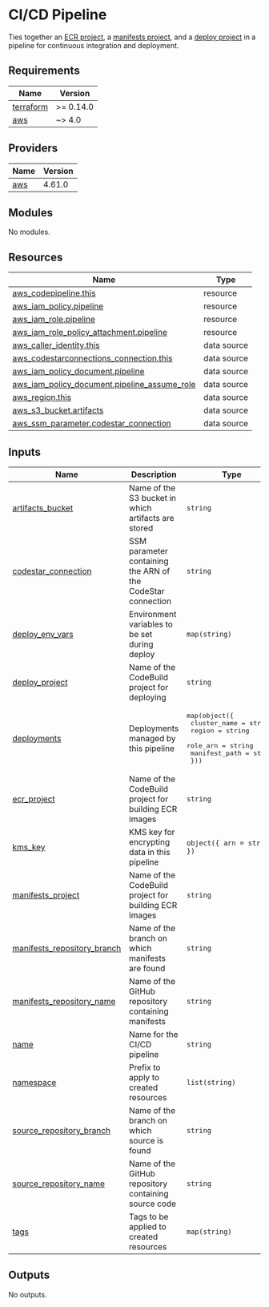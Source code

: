 # CI/CD Pipeline

Ties together an [ECR project], a [manifests project], and a [deploy project] in
a pipeline for continuous integration and deployment.

[ECR project]: ../ecr-project
[manifests project]: ../manifests-project
[deploy project]: ../deploy-project

<!-- BEGIN_TF_DOCS -->
## Requirements

| Name | Version |
|------|---------|
| <a name="requirement_terraform"></a> [terraform](#requirement\_terraform) | >= 0.14.0 |
| <a name="requirement_aws"></a> [aws](#requirement\_aws) | ~> 4.0 |

## Providers

| Name | Version |
|------|---------|
| <a name="provider_aws"></a> [aws](#provider\_aws) | 4.61.0 |

## Modules

No modules.

## Resources

| Name | Type |
|------|------|
| [aws_codepipeline.this](https://registry.terraform.io/providers/hashicorp/aws/latest/docs/resources/codepipeline) | resource |
| [aws_iam_policy.pipeline](https://registry.terraform.io/providers/hashicorp/aws/latest/docs/resources/iam_policy) | resource |
| [aws_iam_role.pipeline](https://registry.terraform.io/providers/hashicorp/aws/latest/docs/resources/iam_role) | resource |
| [aws_iam_role_policy_attachment.pipeline](https://registry.terraform.io/providers/hashicorp/aws/latest/docs/resources/iam_role_policy_attachment) | resource |
| [aws_caller_identity.this](https://registry.terraform.io/providers/hashicorp/aws/latest/docs/data-sources/caller_identity) | data source |
| [aws_codestarconnections_connection.this](https://registry.terraform.io/providers/hashicorp/aws/latest/docs/data-sources/codestarconnections_connection) | data source |
| [aws_iam_policy_document.pipeline](https://registry.terraform.io/providers/hashicorp/aws/latest/docs/data-sources/iam_policy_document) | data source |
| [aws_iam_policy_document.pipeline_assume_role](https://registry.terraform.io/providers/hashicorp/aws/latest/docs/data-sources/iam_policy_document) | data source |
| [aws_region.this](https://registry.terraform.io/providers/hashicorp/aws/latest/docs/data-sources/region) | data source |
| [aws_s3_bucket.artifacts](https://registry.terraform.io/providers/hashicorp/aws/latest/docs/data-sources/s3_bucket) | data source |
| [aws_ssm_parameter.codestar_connection](https://registry.terraform.io/providers/hashicorp/aws/latest/docs/data-sources/ssm_parameter) | data source |

## Inputs

| Name | Description | Type | Default | Required |
|------|-------------|------|---------|:--------:|
| <a name="input_artifacts_bucket"></a> [artifacts\_bucket](#input\_artifacts\_bucket) | Name of the S3 bucket in which artifacts are stored | `string` | n/a | yes |
| <a name="input_codestar_connection"></a> [codestar\_connection](#input\_codestar\_connection) | SSM parameter containing the ARN of the CodeStar connection | `string` | n/a | yes |
| <a name="input_deploy_env_vars"></a> [deploy\_env\_vars](#input\_deploy\_env\_vars) | Environment variables to be set during deploy | `map(string)` | `{}` | no |
| <a name="input_deploy_project"></a> [deploy\_project](#input\_deploy\_project) | Name of the CodeBuild project for deploying | `string` | n/a | yes |
| <a name="input_deployments"></a> [deployments](#input\_deployments) | Deployments managed by this pipeline | <pre>map(object({<br>    cluster_name  = string<br>    region        = string<br>    role_arn      = string<br>    manifest_path = string<br>  }))</pre> | n/a | yes |
| <a name="input_ecr_project"></a> [ecr\_project](#input\_ecr\_project) | Name of the CodeBuild project for building ECR images | `string` | n/a | yes |
| <a name="input_kms_key"></a> [kms\_key](#input\_kms\_key) | KMS key for encrypting data in this pipeline | `object({ arn = string })` | `null` | no |
| <a name="input_manifests_project"></a> [manifests\_project](#input\_manifests\_project) | Name of the CodeBuild project for building ECR images | `string` | n/a | yes |
| <a name="input_manifests_repository_branch"></a> [manifests\_repository\_branch](#input\_manifests\_repository\_branch) | Name of the branch on which manifests are found | `string` | `"main"` | no |
| <a name="input_manifests_repository_name"></a> [manifests\_repository\_name](#input\_manifests\_repository\_name) | Name of the GitHub repository containing manifests | `string` | n/a | yes |
| <a name="input_name"></a> [name](#input\_name) | Name for the CI/CD pipeline | `string` | n/a | yes |
| <a name="input_namespace"></a> [namespace](#input\_namespace) | Prefix to apply to created resources | `list(string)` | `[]` | no |
| <a name="input_source_repository_branch"></a> [source\_repository\_branch](#input\_source\_repository\_branch) | Name of the branch on which source is found | `string` | `"main"` | no |
| <a name="input_source_repository_name"></a> [source\_repository\_name](#input\_source\_repository\_name) | Name of the GitHub repository containing source code | `string` | n/a | yes |
| <a name="input_tags"></a> [tags](#input\_tags) | Tags to be applied to created resources | `map(string)` | `{}` | no |

## Outputs

No outputs.
<!-- END_TF_DOCS -->
